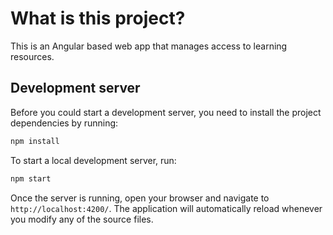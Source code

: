 # What is this project?

This is an Angular based web app that manages access to learning resources.

## Development server

Before you could start a development server, you need to install the project dependencies by running:

```bash
npm install
```

To start a local development server, run:

```bash
npm start
```

Once the server is running, open your browser and navigate to `http://localhost:4200/`. The application will automatically reload whenever you modify any of the source files.